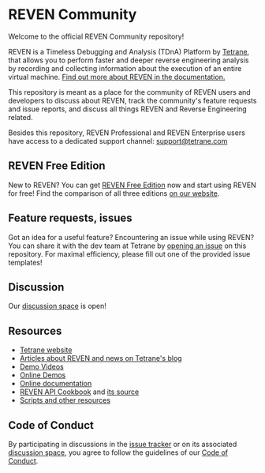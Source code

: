 # REVEN Community

Welcome to the official REVEN Community repository!

REVEN is a Timeless Debugging and Analysis (TDnA) Platform by [Tetrane](https://tetrane.com), that allows you to perform faster and deeper reverse engineering analysis by recording and collecting information about the execution of an entire virtual machine. [Find out more about REVEN in the documentation.](https://doc.tetrane.com/professional/latest/What-Is-REVEN.html)

This repository is meant as a place for the community of REVEN users and developers to discuss about REVEN, track the community's feature requests and issue reports, and discuss all things REVEN and Reverse Engineering related.

Besides this repository, REVEN Professional and REVEN Enterprise users have access to a dedicated support channel: [support@tetrane.com](mailto:support@tetrane.com)

## REVEN Free Edition

New to REVEN? You can get [REVEN Free Edition](https://www.tetrane.com/free-edition/Get-REVEN-Free-Edition.html) now and start using REVEN for free! Find the comparison of all three editions [on our website](https://www.tetrane.com/Reven-pricing.html).

## Feature requests, issues

Got an idea for a useful feature? Encountering an issue while using REVEN? You can share it with the dev team at Tetrane by [opening an issue](https://github.com/tetrane/reven-community/issues/new/choose) on this repository. For maximal efficiency, please fill out one of the provided issue templates!

## Discussion

Our [discussion space](https://github.com/tetrane/reven-community/discussions) is open!

## Resources

- [Tetrane website](https://www.tetrane.com)
- [Articles about REVEN and news on Tetrane's blog](https://blog.tetrane.com)
- [Demo Videos](https://www.tetrane.com/demos-videos.html)
- [Online Demos](https://www.tetrane.com/demos-online.html)
- [Online documentation](https://doc.tetrane.com)
- [REVEN API Cookbook](https://tetrane.github.io/api-cookbook) and [its source](https://github.com/tetrane/api-cookbook)
- [Scripts and other resources](https://github.com/tetrane/reven2-resources)

## Code of Conduct

By participating in discussions in the [issue tracker](https://github.com/tetrane/reven-community/issues) or on its associated [discussion space](https://github.com/tetrane/reven-community/discussions), you agree to follow the guidelines of our [Code of Conduct]().

